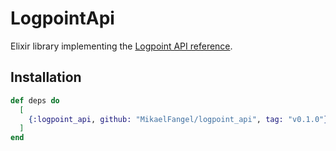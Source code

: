 # LogpointApi

Elixir library implementing the [Logpoint API reference](https://docs.logpoint.com/docs/logpoint-api-reference/en/latest/index.html).

## Installation

```elixir
def deps do
  [
    {:logpoint_api, github: "MikaelFangel/logpoint_api", tag: "v0.1.0"}
  ]
end
```

